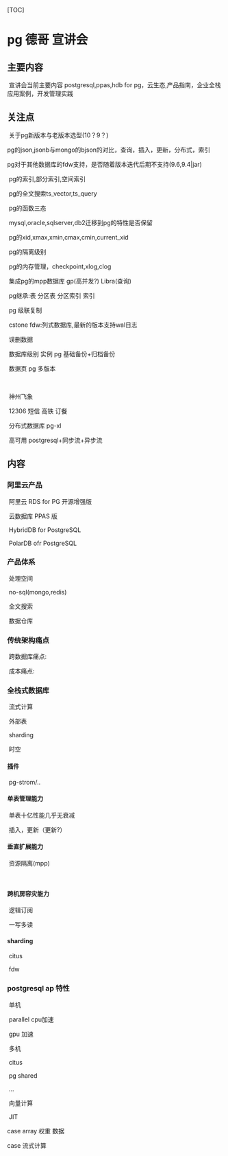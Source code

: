[TOC]

# pg 德哥 宣讲会 

## 主要内容

​	宣讲会当前主要内容 postgresql,ppas,hdb for pg，云生态,产品指南，企业全栈应用案例，开发管理实践

## 关注点



​	关于pg新版本与老版本选型(10？9？)

​	pg的json,jsonb与mongo的bjson的对比，查询，插入，更新，分布式，索引

​	pg对于其他数据库的fdw支持，是否随着版本迭代后期不支持(9.6,9.4|jar)

​	pg的索引,部分索引,空间索引

​	pg的全文搜索ts_vector,ts_query

​	pg的函数三态

​	mysql,oracle,sqlserver,db2迁移到pg的特性是否保留

​	pg的xid,xmax,xmin,cmax,cmin,current_xid

​	pg的隔离级别

​	pg的内存管理，checkpoint,xlog,clog

​	集成pg的mpp数据库 gp(高并发?) Libra(查询)

​	pg继承:表 分区表  分区索引   索引

​	pg 级联复制	

​	cstone fdw:列式数据库,最新的版本支持wal日志



​	误删数据

​	数据库级别 实例 pg 基础备份+归档备份

​	数据页 pg 多版本 

​	

​	神州飞象

​	12306 短信 高铁 订餐 

​	分布式数据库 pg-xl

​	高可用  postgresql+同步流+异步流	



## 内容

### 阿里云产品	

​	阿里云 RDS for PG 开源增强版

​	云数据库 PPAS 版

​	HybridDB for PostgreSQL

​	PolarDB ofr PostgreSQL

### 产品体系

​	处理空间

​	no-sql(mongo,redis)

​	全文搜索

​	数据仓库

### 传统架构痛点

​	跨数据库痛点:

​	成本痛点:

### 全栈式数据库

​	流式计算

​	外部表

​	sharding

​	时空

#### 插件

​	pg-strom/..

#### 单表管理能力

​	单表十亿性能几乎无衰减

​	插入，更新（更新?）

#### 垂直扩展能力

​	资源隔离(mpp)

​	

#### 跨机房容灾能力

​	逻辑订阅

​	一写多读

#### sharding

​	citus

​	fdw



###  postgresql ap 特性

​	单机

​	 parallel cpu加速

​	gpu 加速

​	多机

​	citus

​	pg shared

​	...

​	向量计算

​	JIT





case array 权重 数据	

case 流式计算





















​	





​	



​	







